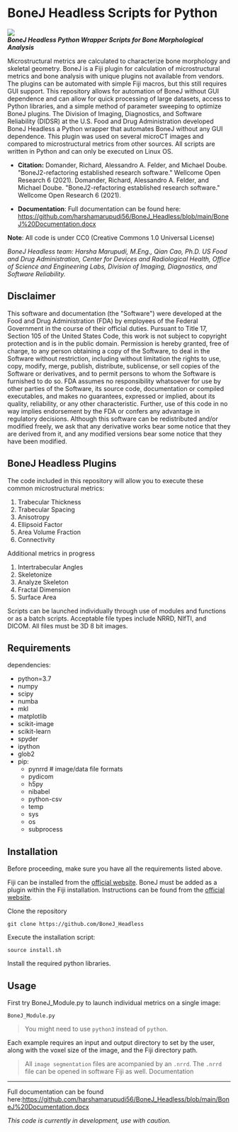 
BoneJ Headless Scripts for Python 
===========
![](https://bonej.org/images/thickness.png)\
***BoneJ Headless Python Wrapper Scripts for Bone Morphological Analysis***

Microstructural metrics are calculated to characterize bone morphology and skeletal geometry. BoneJ is a Fiji plugin for calculation of microstructural metrics and bone analysis with unique plugins not available from vendors. The plugins can be automated with simple Fiji macros, but this still requires GUI support. This repository allows for automation of BoneJ without GUI dependence and can allow for quick processing of large datasets, access to Python libraries, and a simple method of parameter sweeping to optimize BoneJ plugins. The Division of Imaging, Diagnostics, and Software Reliability (DIDSR) at the U.S. Food and Drug Administration developed BoneJ Headless a Python wrapper that automates BoneJ without any GUI dependence. This plugin was used on several microCT images and compared to microstructural metrics from other sources. All scripts are written in Python and can only be executed on Linux OS. 

* **Citation:** Domander, Richard, Alessandro A. Felder, and Michael Doube. "BoneJ2-refactoring established research software." Wellcome Open Research 6 (2021).
Domander, Richard, Alessandro A. Felder, and Michael Doube. "BoneJ2-refactoring established research software." Wellcome Open Research 6 (2021).


* **Documentation**: Full documentation can be found here: https://github.com/harshamarupudi56/BoneJ_Headless/blob/main/BoneJ%20Documentation.docx

**Note**: All code is under CC0 (Creative Commons 1.0 Universal License) 

*BoneJ Headless team: Harsha Marupudi, M.Eng., Qian Cao, Ph.D. 
US Food and Drug Administration, Center for Devices and Radiological Health, Office of Science and Engineering Labs, Division of Imaging, Diagnostics, and Software Reliability.*

Disclaimer
----------

This software and documentation (the "Software") were developed at the Food and Drug Administration (FDA) by employees of the Federal Government in the course of their official duties. Pursuant to Title 17, Section 105 of the United States Code, this work is not subject to copyright protection and is in the public domain. Permission is hereby granted, free of charge, to any person obtaining a copy of the Software, to deal in the Software without restriction, including without limitation the rights to use, copy, modify, merge, publish, distribute, sublicense, or sell copies of the Software or derivatives, and to permit persons to whom the Software is furnished to do so. FDA assumes no responsibility whatsoever for use by other parties of the Software, its source code, documentation or compiled executables, and makes no guarantees, expressed or implied, about its quality, reliability, or any other characteristic. Further, use of this code in no way implies endorsement by the FDA or confers any advantage in regulatory decisions. Although this software can be redistributed and/or modified freely, we ask that any derivative works bear some notice that they are derived from it, and any modified versions bear some notice that they have been modified. 

BoneJ Headless Plugins
-------------------
The code included in this repository will allow you to execute these common microstructural metrics:

1. Trabecular Thickness
2. Trabecular Spacing
3. Anisotropy
4. Ellipsoid Factor
5. Area Volume Fraction 
6. Connectivity

Additional metrics in progress 
1. Intertrabecular Angles 
2. Skeletonize 
3. Analyze Skeleton 
4. Fractal Dimension
5. Surface Area

Scripts can be launched individually through use of modules and functions or as a batch scripts. Acceptable file types include NRRD, NIfTI, and DICOM. All files must be 3D 8 bit images. 

Requirements
------------
dependencies:
  - python=3.7
  - numpy
  - scipy
  - numba
  - mkl
  - matplotlib
  - scikit-image
  - scikit-learn
  - spyder
  - ipython
  - glob2
  - pip:
    - pynrrd # image/data file formats
    - pydicom
    - h5py
    - nibabel
    - python-csv
    - temp
    - sys
    - os
    - subprocess
  
Installation
------------

Before proceeding, make sure you have all the requirements listed above.

Fiji can be installed from the [official website](https://imagej.net/software/fiji/downloads). 
BoneJ must be added as a plugin within the Fiji installation. Instructions can be found from the [official website](https://imagej.net/plugins/bonej#installation).

Clone the repository 

`git clone https://github.com/BoneJ_Headless`

Execute the installation script:

`source install.sh`

Install the required python libraries. 

Usage
-----

First try BoneJ_Module.py to launch individual metrics on a single image:

`BoneJ_Module.py`

> You might need to use `python3` instead of `python`.

Each example requires an input and output directory to set by the user, along with the voxel size of the image, and the Fiji directory path. 

> All ``image segmentation`` files are acompanied by an ``.nrrd``. The ``.nrrd`` file can be opened in software Fiji as well. 
Documentation
-------------

Full documentation can be found here:https://github.com/harshamarupudi56/BoneJ_Headless/blob/main/BoneJ%20Documentation.docx

*This code is currently in development, use with caution.*
